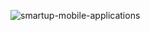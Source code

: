 ![smartup-mobile-applications](https://user-images.githubusercontent.com/48293545/134491025-0200e4a8-dd55-44e2-9616-7fb62cbab627.png)
